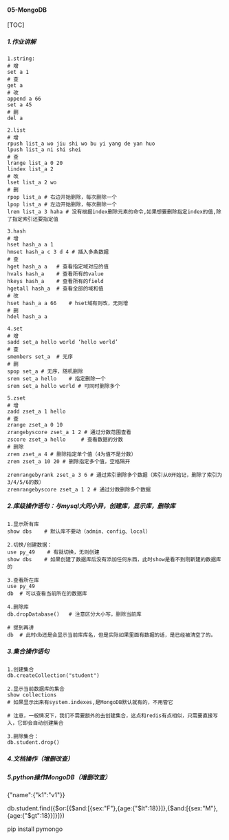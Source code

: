 #### 05-MongoDB

[TOC]

##### 1.作业讲解

```
1.string:
# 增
set a 1
# 查
get a
# 改
append a 66
set a 45
# 删
del a

2.list
# 增
rpush list_a wo jiu shi wo bu yi yang de yan huo
lpush list_a ni shi shei
# 查
lrange list_a 0 20
lindex list_a 2
# 改
lset list_a 2 wo
# 删
rpop list_a # 右边开始删除，每次删除一个
lpop list_a # 左边开始删除，每次删除一个
lrem list_a 3 haha # 没有根据index删除元素的命令,如果想要删除指定index的值,除了指定索引还要指定值

3.hash
# 增
hset hash_a a 1
hmset hash_a c 3 d 4 # 插入多条数据
# 查
hget hash_a a   # 查看指定域对应的值
hvals hash_a    # 查看所有的value
hkeys hash_a    # 查看所有的field
hgetall hash_a  # 查看全部的域和值
# 改
hset hash_a a 66    # hset域有则改，无则增
# 删
hdel hash_a a

4.set
# 增
sadd set_a hello world ‘hello world’
# 查
smembers set_a  # 无序
# 删
spop set_a # 无序，随机删除
srem set_a hello    # 指定删除一个
srem set_a hello world # 可同时删除多个

5.zset
# 增
zadd zset_a 1 hello
# 查
zrange zset_a 0 10
zrangebyscore zset_a 1 2 # 通过分数范围查看
zscore zset_a hello     # 查看数据的分数
# 删除
zrem zset_a 4 # 删除指定单个值（4为值不是分数）
zrem zset_a 10 20 # 删除指定多个值，空格隔开

zremrangebyrank zset_a 3 6 # 通过索引删除多个数据（索引从0开始记，删除了索引为3/4/5/6的数）
zremrangebyscore zset_a 1 2 # 通过分数删除多个数据

```

##### 2.库级操作语句：与mysql大同小异，创建库，显示库，删除库

```
1.显示所有库
show dbs    # 默认库不要动（admin、config、local）

2.切换/创建数据：
use py_49    # 有就切换，无则创建
show dbs    # 如果创建了数据库后没有添加任何东西，此时show是看不到刚新建的数据库的

3.查看所在库
use py_49
db  # 可以查看当前所在的数据库

4.删除库
db.dropDatabase()   # 注意区分大小写，删除当前库

# 提到再讲
db  # 此时db还是会显示当前库库名，但是实际如果里面有数据的话，是已经被清空了的。
```

##### 3.集合操作语句

```
1.创建集合
db.createCollection("student")

2.显示当前数据库的集合
show collections 
# 如果显示出来有system.indexes,是MongoDB默认就有的，不用管它

# 注意，一般情况下，我们不需要额外的去创建集合，这点和redis有点相似，只需要直接写入，它即会自动创建集合

3.删除集合：
db.student.drop()
```

##### 4.文档操作（增删改查）

##### 5.python操作MongoDB（增删改查）

{"name":{"k1":"v1"}}

db.student.find({$or:[{$and:[{sex:"F"},{age:{"$lt":18}}]},{$and:[{sex:"M"},{age:{"$gt":18}}]}]})

pip install pymongo

